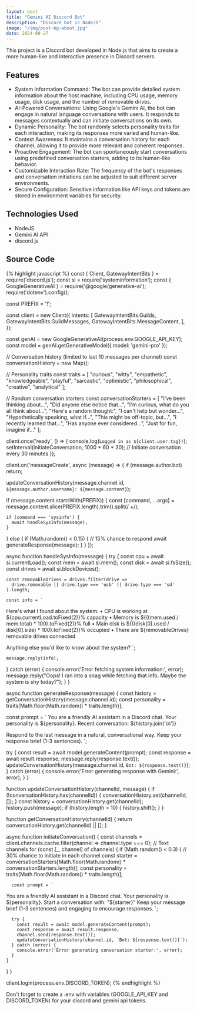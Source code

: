 ```yaml
---
layout: post
title: "Gemini AI Discord Bot"
description: "Discord bot in NodeJS"
image: "/img/post-bg-about.jpg"
date: 2024-08-27
---
```


This project is a Discord bot developed in Node.js that aims to create a more human-like and interactive presence in Discord servers. 

## Features

- System Information Command: The bot can provide detailed system information about the host machine, including CPU usage, memory usage, disk usage, and the number of removable drives.
- AI-Powered Conversations: Using Google's Gemini AI, the bot can engage in natural language conversations with users. It responds to messages contextually and can initiate conversations on its own.
- Dynamic Personality: The bot randomly selects personality traits for each interaction, making its responses more varied and human-like.
- Context Awareness: It maintains a conversation history for each channel, allowing it to provide more relevant and coherent responses.
- Proactive Engagement: The bot can spontaneously start conversations using predefined conversation starters, adding to its human-like behavior.
- Customizable Interaction Rate: The frequency of the bot's responses and conversation initiations can be adjusted to suit different server environments.
- Secure Configuration: Sensitive information like API keys and tokens are stored in environment variables for security.


## Technologies Used

- NodeJS
- Gemini AI API
- discord.js

## Source Code

{% highlight javascript %}
const { Client, GatewayIntentBits } = require('discord.js');
const si = require('systeminformation');
const { GoogleGenerativeAI } = require('@google/generative-ai');
require('dotenv').config();

const PREFIX = '!';

const client = new Client({
  intents: [
    GatewayIntentBits.Guilds,
    GatewayIntentBits.GuildMessages,
    GatewayIntentBits.MessageContent,
  ],
});

const genAI = new GoogleGenerativeAI(process.env.GOOGLE_API_KEY);
const model = genAI.getGenerativeModel({ model: 'gemini-pro' });

// Conversation history (limited to last 10 messages per channel)
const conversationHistory = new Map();

// Personality traits
const traits = [
  "curious", "witty", "empathetic", "knowledgeable", "playful",
  "sarcastic", "optimistic", "philosophical", "creative", "analytical"
];

// Random conversation starters
const conversationStarters = [
  "I've been thinking about...",
  "Did anyone else notice that...",
  "I'm curious, what do you all think about...",
  "Here's a random thought:",
  "I can't help but wonder...",
  "Hypothetically speaking, what if...",
  "This might be off-topic, but...",
  "I recently learned that...",
  "Has anyone ever considered...",
  "Just for fun, imagine if..."
];

client.once('ready', () => {
  console.log(`Logged in as ${client.user.tag}!`);
  setInterval(initiateConversation, 1000 * 60 * 30); // Initiate conversation every 30 minutes
});

client.on('messageCreate', async (message) => {
  if (message.author.bot) return;

  updateConversationHistory(message.channel.id, `${message.author.username}: ${message.content}`);

  if (message.content.startsWith(PREFIX)) {
    const [command, ...args] = message.content.slice(PREFIX.length).trim().split(/ +/);

    if (command === 'sysinfo') {
      await handleSysInfo(message);
    }
  } else {
    if (Math.random() < 0.15) { // 15% chance to respond
      await generateResponse(message);
    }
  }
});

async function handleSysInfo(message) {
  try {
    const cpu = await si.currentLoad();
    const mem = await si.mem();
    const disk = await si.fsSize();
    const drives = await si.blockDevices();

    const removableDrives = drives.filter(drive => 
      drive.removable || drive.type === 'usb' || drive.type === 'sd'
    ).length;

    const info = `
Here's what I found about the system:
• CPU is working at ${cpu.currentLoad.toFixed(2)}% capacity
• Memory is ${((mem.used / mem.total) * 100).toFixed(2)}% full
• Main disk is ${((disk[0].used / disk[0].size) * 100).toFixed(2)}% occupied
• There are ${removableDrives} removable drives connected

Anything else you'd like to know about the system?
    `;

    message.reply(info);
  } catch (error) {
    console.error('Error fetching system information:', error);
    message.reply("Oops! I ran into a snag while fetching that info. Maybe the system is shy today?");
  }
}

async function generateResponse(message) {
  const history = getConversationHistory(message.channel.id);
  const personality = traits[Math.floor(Math.random() * traits.length)];
  
  const prompt = `
You are a friendly AI assistant in a Discord chat. Your personality is ${personality}.
Recent conversation:
${history.join('\n')}

Respond to the last message in a natural, conversational way. Keep your response brief (1-3 sentences).
`;

  try {
    const result = await model.generateContent(prompt);
    const response = await result.response;
    message.reply(response.text());
    updateConversationHistory(message.channel.id, `Bot: ${response.text()}`);
  } catch (error) {
    console.error('Error generating response with Gemini:', error);
  }
}

function updateConversationHistory(channelId, message) {
  if (!conversationHistory.has(channelId)) {
    conversationHistory.set(channelId, []);
  }
  const history = conversationHistory.get(channelId);
  history.push(message);
  if (history.length > 10) {
    history.shift();
  }
}

function getConversationHistory(channelId) {
  return conversationHistory.get(channelId) || [];
}

async function initiateConversation() {
  const channels = client.channels.cache.filter(channel => channel.type === 0); // Text channels
  for (const [_, channel] of channels) {
    if (Math.random() < 0.3) { // 30% chance to initiate in each channel
      const starter = conversationStarters[Math.floor(Math.random() * conversationStarters.length)];
      const personality = traits[Math.floor(Math.random() * traits.length)];
      
      const prompt = `
You are a friendly AI assistant in a Discord chat. Your personality is ${personality}.
Start a conversation with: "${starter}"
Keep your message brief (1-3 sentences) and engaging to encourage responses.
`;

      try {
        const result = await model.generateContent(prompt);
        const response = await result.response;
        channel.send(response.text());
        updateConversationHistory(channel.id, `Bot: ${response.text()}`);
      } catch (error) {
        console.error('Error generating conversation starter:', error);
      }
    }
  }
}

client.login(process.env.DISCORD_TOKEN);
{% endhighlight %}

Don't forget to create a .env with variables (GOOGLE_API_KEY and DISCORD_TOKEN) for your discord and gemini api tokens.
